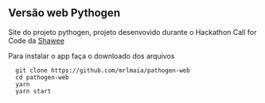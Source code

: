 ## Versão web Pythogen

Site do projeto pythogen, projeto desenvovido durante o Hackathon Call for Code da [Shawee](app.shawee.io/)

Para instalar o app faça o downloado dos arquivos

```
  git clone https://github.com/mrlmaia/pathogen-web
  cd pathogen-web
  yarn
  yarn start
```
